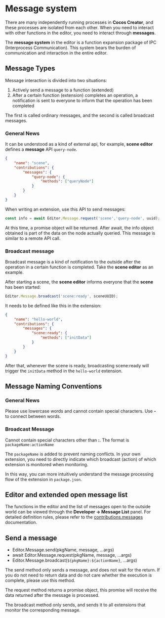 # Message system

There are many independently running processes in **Cocos Creator**, and these processes are isolated from each other.
When you need to interact with other functions in the editor, you need to interact through **messages**.

The **message system** in the editor is a function expansion package of IPC (Interprocess Communication). This system bears the burden of communication and interaction in the entire editor.

## Message Types

Message interaction is divided into two situations:

1. Actively send a message to a function (extended)
2. After a certain function (extension) completes an operation, a notification is sent to everyone to inform that the operation has been completed

The first is called ordinary messages, and the second is called broadcast messages.

### General News

It can be understood as a kind of external api, for example, **scene editor** defines a **message** API `query-node`.

```json
{
    "name": "scene",
    "contributions": {
        "messages": {
            "query-node": {
                "methods": ["queryNode"]
            }
        }
    }
}
```

When writing an extension, use this API to send messages:

```javascript
const info = await Editor.Message.request('scene','query-node', uuid);
```

At this time, a promise object will be returned. After await, the info object obtained is part of the data on the node actually queried. This message is similar to a remote API call.

### Broadcast message

Broadcast message is a kind of notification to the outside after the operation in a certain function is completed. Take the **scene editor** as an example.

After starting a scene, the **scene editor** informs everyone that the **scene** has been started:

```javascript
Editor.Message.broadcast('scene:ready', sceneUUID);
```

It needs to be defined like this in the extension:

```json
{
    "name": "hello-world",
    "contributions": {
        "messages": {
            "scene:ready": {
                "methods": ["initData"]
            }
        }
    }
}
```

After that, whenever the scene is ready, broadcasting scene:ready will trigger the `initData` method in the `hello-world` extension.

## Message Naming Conventions

### General News

Please use lowercase words and cannot contain special characters. Use **-** to connect between words.

### Broadcast Message

Cannot contain special characters other than **:**. The format is `packageName:actionName`

The `packageName` is added to prevent naming conflicts. In your own extension, you need to directly indicate which broadcast (action) of which extension is monitored when monitoring.

In this way, you can more intuitively understand the message processing flow of the extension in `package.json`.

## Editor and extended open message list

The functions in the editor and the list of messages open to the outside world can be viewed through the **Developer -> Message List** panel. For detailed definition rules, please refer to the [contributions.messages](./contributions-messages.md) documentation.

## Send a message

- Editor.Message.send(pkgName, message, ...args)
- await Editor.Message.request(pkgName, message, ...args)
- Editor.Message.broadcast(`${pkgName}:${actionName}`, ...args)

The send method only sends a message, and does not wait for the return. If you do not need to return data and do not care whether the execution is complete, please use this method.

The request method returns a promise object, this promise will receive the data returned after the message is processed.

The broadcast method only sends, and sends it to all extensions that monitor the corresponding message.
